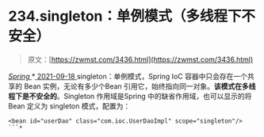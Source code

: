 <!--yml
category: 未分类
date: 0001-01-01 00:00:00
-->

# 234.singleton：单例模式（多线程下不安全）

> 原文：[https://zwmst.com/3436.html](https://zwmst.com/3436.html)

   [ *Spring* ](https://zwmst.com/spring)*[ <time datetime="2021-09-18T14:54:51+08:00"> 2021-09-18 </time> ](https://zwmst.com/3436.html)  singleton：单例模式，Spring IoC 容器中只会存在一个共享的 Bean 实例，无论有多少个Bean 引用它，始终指向同一对象。**该模式在多线程下是不安全的**。Singleton 作用域是Spring 中的缺省作用域，也可以显示的将 Bean 定义为 singleton 模式，配置为：

```
<bean id="userDao" class="com.ioc.UserDaoImpl" scope="singleton"/>
```*